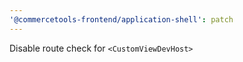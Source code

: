 ```yaml
---
'@commercetools-frontend/application-shell': patch
---
```


Disable route check for `<CustomViewDevHost>`
